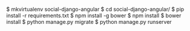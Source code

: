 $ mkvirtualenv social-django-angular
$ cd social-django-angular/
$ pip install -r requirements.txt
$ npm install -g bower
$ npm install
$ bower install
$ python manage.py migrate
$ python manage.py runserver